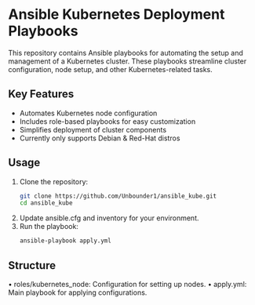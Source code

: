 # Ansible Kubernetes Deployment Playbooks

This repository contains Ansible playbooks for automating the setup and management of a Kubernetes cluster. These playbooks streamline cluster configuration, node setup, and other Kubernetes-related tasks.

## Key Features
- Automates Kubernetes node configuration
- Includes role-based playbooks for easy customization
- Simplifies deployment of cluster components
- Currently only supports Debian & Red-Hat distros

## Usage

1. Clone the repository:
   ```bash
   git clone https://github.com/Unbounder1/ansible_kube.git
   cd ansible_kube
2.	Update ansible.cfg and inventory for your environment.
3.	Run the playbook:
    ```bash
    ansible-playbook apply.yml
    ```

## Structure

•	roles/kubernetes_node: Configuration for setting up nodes.
•	apply.yml: Main playbook for applying configurations.